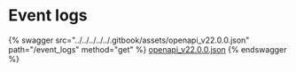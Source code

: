# Event logs

{% swagger src="../../../../../.gitbook/assets/openapi_v22.0.0.json" path="/event_logs" method="get" %}
[openapi_v22.0.0.json](../../../../../.gitbook/assets/openapi_v22.0.0.json)
{% endswagger %}
